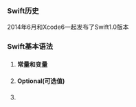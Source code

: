 ### Swift历史
2014年6月和Xcode6一起发布了Swift1.0版本

### Swift基本语法

1. #### 常量和变量
	
2. #### Optional(可选值)
3. ####  